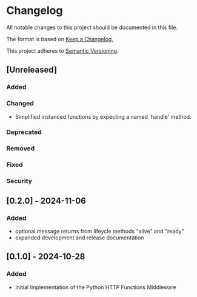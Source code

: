 # Changelog

All notable changes to this project should be documented in this file.

The format is based on [Keep a Changelog](https://keepachangelog.com/en/1.0.0/),

This project adheres to [Semantic Versioning](https://semver.org/spec/v2.0.0.html).

## [Unreleased]

### Added
### Changed

- Simplified instanced functions by expecting a named 'handle' method.

### Deprecated
### Removed
### Fixed
### Security


## [0.2.0] - 2024-11-06

### Added

- optional message returns from lifeycle methods "alive" and "ready"
- expanded development and release documentation


## [0.1.0] - 2024-10-28

### Added

- Initial Implementation of the Python HTTP Functions Middleware


